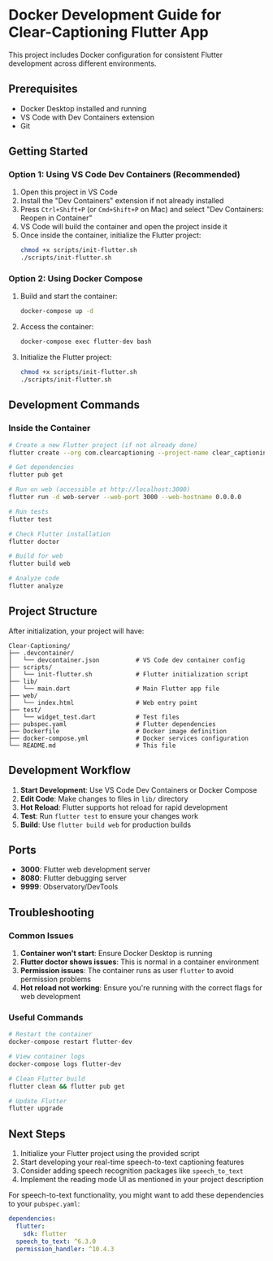# Docker Development Guide for Clear-Captioning Flutter App

This project includes Docker configuration for consistent Flutter development across different environments.

## Prerequisites

- Docker Desktop installed and running
- VS Code with Dev Containers extension
- Git

## Getting Started

### Option 1: Using VS Code Dev Containers (Recommended)

1. Open this project in VS Code
2. Install the "Dev Containers" extension if not already installed
3. Press `Ctrl+Shift+P` (or `Cmd+Shift+P` on Mac) and select "Dev Containers: Reopen in Container"
4. VS Code will build the container and open the project inside it
5. Once inside the container, initialize the Flutter project:
   ```bash
   chmod +x scripts/init-flutter.sh
   ./scripts/init-flutter.sh
   ```

### Option 2: Using Docker Compose

1. Build and start the container:
   ```bash
   docker-compose up -d
   ```

2. Access the container:
   ```bash
   docker-compose exec flutter-dev bash
   ```

3. Initialize the Flutter project:
   ```bash
   chmod +x scripts/init-flutter.sh
   ./scripts/init-flutter.sh
   ```

## Development Commands

### Inside the Container

```bash
# Create a new Flutter project (if not already done)
flutter create --org com.clearcaptioning --project-name clear_captioning .

# Get dependencies
flutter pub get

# Run on web (accessible at http://localhost:3000)
flutter run -d web-server --web-port 3000 --web-hostname 0.0.0.0

# Run tests
flutter test

# Check Flutter installation
flutter doctor

# Build for web
flutter build web

# Analyze code
flutter analyze
```

## Project Structure

After initialization, your project will have:

```
Clear-Captioning/
├── .devcontainer/
│   └── devcontainer.json          # VS Code dev container config
├── scripts/
│   └── init-flutter.sh            # Flutter initialization script
├── lib/
│   └── main.dart                  # Main Flutter app file
├── web/
│   └── index.html                 # Web entry point
├── test/
│   └── widget_test.dart           # Test files
├── pubspec.yaml                   # Flutter dependencies
├── Dockerfile                     # Docker image definition
├── docker-compose.yml             # Docker services configuration
└── README.md                      # This file
```

## Development Workflow

1. **Start Development**: Use VS Code Dev Containers or Docker Compose
2. **Edit Code**: Make changes to files in `lib/` directory
3. **Hot Reload**: Flutter supports hot reload for rapid development
4. **Test**: Run `flutter test` to ensure your changes work
5. **Build**: Use `flutter build web` for production builds

## Ports

- **3000**: Flutter web development server
- **8080**: Flutter debugging server
- **9999**: Observatory/DevTools

## Troubleshooting

### Common Issues

1. **Container won't start**: Ensure Docker Desktop is running
2. **Flutter doctor shows issues**: This is normal in a container environment
3. **Permission issues**: The container runs as user `flutter` to avoid permission problems
4. **Hot reload not working**: Ensure you're running with the correct flags for web development

### Useful Commands

```bash
# Restart the container
docker-compose restart flutter-dev

# View container logs
docker-compose logs flutter-dev

# Clean Flutter build
flutter clean && flutter pub get

# Update Flutter
flutter upgrade
```

## Next Steps

1. Initialize your Flutter project using the provided script
2. Start developing your real-time speech-to-text captioning features
3. Consider adding speech recognition packages like `speech_to_text`
4. Implement the reading mode UI as mentioned in your project description

For speech-to-text functionality, you might want to add these dependencies to your `pubspec.yaml`:

```yaml
dependencies:
  flutter:
    sdk: flutter
  speech_to_text: ^6.3.0
  permission_handler: ^10.4.3
```

